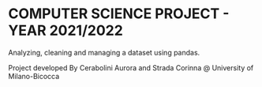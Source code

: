 # COMPUTER SCIENCE PROJECT - YEAR 2021/2022

Analyzing, cleaning and managing a dataset using pandas. 

Project developed By Cerabolini Aurora and Strada Corinna @ University of Milano-Bicocca
 
